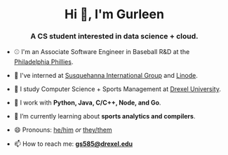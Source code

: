 <!--
**gurleens2000/gurleens2000** is a ✨ _special_ ✨ repository because its `README.md` (this file) appears on your GitHub profile.

Here are some ideas to get you started:

- 🔭 I’m currently working on ...
- 🌱 I’m currently learning ...
- 👯 I’m looking to collaborate on ...
- 🤔 I’m looking for help with ...
- 💬 Ask me about ...
- 📫 How to reach me: ...
- 😄 Pronouns: ...
- ⚡ Fun fact: ...
-->

<h1 align="center">Hi 👋, I'm Gurleen</h1>
<h3 align="center">A CS student interested in data science + cloud.</h3>

- ⚾️ I'm an Associate Software Engineer in Baseball R&D at the [Philadelphia Phillies](https://phillies.com/).

- 🔭 I've interned at [Susquehanna International Group](https://sig.com) and [Linode](https://linode.com).

- 🏫 I study Computer Science + Sports Management at [Drexel University](https://drexel.edu).

- 🚀 I work with **Python, Java, C/C++, Node, and Go**.

- 🌱 I’m currently learning about **sports analytics and compilers**.

- 😄 Pronouns: [he/him](https://pronoun.is/he) _or_ [they/them](https://pronoun.is/they)

- 📫 How to reach me: **gs585@drexel.edu**
